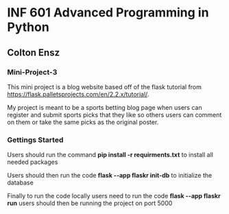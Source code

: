# INF 601 Advanced Programming in Python
## Colton Ensz
###  Mini-Project-3
This mini project is a blog website based off of the flask tutorial from https://flask.palletsprojects.com/en/2.2.x/tutorial/.

My project is meant to be a sports betting blog page when users can register and submit sports picks that they like so others users can comment on them or take the same picks as the original poster.

### Gettings Started  
Users should run the command **pip install -r requirments.txt** to install all needed packages

Users should then run the code **flask --app flaskr init-db** to initialize the database

Finally to run the code locally users need to run the code **flask --app flaskr run** users should then be running the project on port 5000